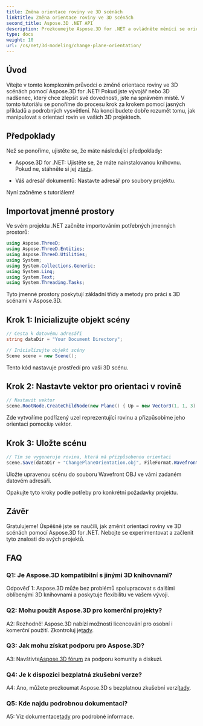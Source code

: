 ```yaml
---
title: Změna orientace roviny ve 3D scénách
linktitle: Změna orientace roviny ve 3D scénách
second_title: Aspose.3D .NET API
description: Prozkoumejte Aspose.3D for .NET a ovládněte měnící se orientaci rovin ve 3D scénách. Postupujte podle našeho podrobného průvodce pro bezproblémovou integraci.
type: docs
weight: 10
url: /cs/net/3d-modeling/change-plane-orientation/
---
```

## Úvod

Vítejte v tomto komplexním průvodci o změně orientace roviny ve 3D scénách pomocí Aspose.3D for .NET! Pokud jste vývojář nebo 3D nadšenec, který chce zlepšit své dovednosti, jste na správném místě. V tomto tutoriálu se ponoříme do procesu krok za krokem pomocí jasných příkladů a podrobných vysvětlení. Na konci budete dobře rozumět tomu, jak manipulovat s orientací rovin ve vašich 3D projektech.

## Předpoklady

Než se ponoříme, ujistěte se, že máte následující předpoklady:

-  Aspose.3D for .NET: Ujistěte se, že máte nainstalovanou knihovnu. Pokud ne, stáhněte si jej z[tady](https://releases.aspose.com/3d/net/).

- Váš adresář dokumentů: Nastavte adresář pro soubory projektu.

Nyní začněme s tutoriálem!

## Importovat jmenné prostory

Ve svém projektu .NET začněte importováním potřebných jmenných prostorů:

```csharp
using Aspose.ThreeD;
using Aspose.ThreeD.Entities;
using Aspose.ThreeD.Utilities;
using System;
using System.Collections.Generic;
using System.Linq;
using System.Text;
using System.Threading.Tasks;
```

Tyto jmenné prostory poskytují základní třídy a metody pro práci s 3D scénami v Aspose.3D.

## Krok 1: Inicializujte objekt scény

```csharp
// Cesta k datovému adresáři
string dataDir = "Your Document Directory";

// Inicializujte objekt scény
Scene scene = new Scene();
```

Tento kód nastavuje prostředí pro vaši 3D scénu.

## Krok 2: Nastavte vektor pro orientaci v rovině

```csharp
// Nastavit vektor
scene.RootNode.CreateChildNode(new Plane() { Up = new Vector3(1, 1, 3) });
```

 Zde vytvoříme podřízený uzel reprezentující rovinu a přizpůsobíme jeho orientaci pomocí`Up` vektor.

## Krok 3: Uložte scénu

```csharp
// Tím se vygeneruje rovina, která má přizpůsobenou orientaci
scene.Save(dataDir + "ChangePlaneOrientation.obj", FileFormat.WavefrontOBJ);
```

Uložte upravenou scénu do souboru Wavefront OBJ ve vámi zadaném datovém adresáři.

Opakujte tyto kroky podle potřeby pro konkrétní požadavky projektu.

## Závěr

Gratulujeme! Úspěšně jste se naučili, jak změnit orientaci roviny ve 3D scénách pomocí Aspose.3D for .NET. Nebojte se experimentovat a začlenit tyto znalosti do svých projektů.

## FAQ

### Q1: Je Aspose.3D kompatibilní s jinými 3D knihovnami?

Odpověď 1: Aspose.3D může bez problémů spolupracovat s dalšími oblíbenými 3D knihovnami a poskytuje flexibilitu ve vašem vývoji.

### Q2: Mohu použít Aspose.3D pro komerční projekty?

 A2: Rozhodně! Aspose.3D nabízí možnosti licencování pro osobní i komerční použití. Zkontroluj je[tady](https://purchase.aspose.com/buy).

### Q3: Jak mohu získat podporu pro Aspose.3D?

 A3: Navštivte[Aspose.3D fórum](https://forum.aspose.com/c/3d/18) za podporu komunity a diskuzi.

### Q4: Je k dispozici bezplatná zkušební verze?

 A4: Ano, můžete prozkoumat Aspose.3D s bezplatnou zkušební verzí[tady](https://releases.aspose.com/).

### Q5: Kde najdu podrobnou dokumentaci?

 A5: Viz dokumentace[tady](https://reference.aspose.com/3d/net/) pro podrobné informace.